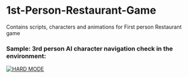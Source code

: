 # 1st-Person-Restaurant-Game

Contains scripts, characters and animations for First person Restaurant game

### Sample: 3rd person AI character navigation check in the environment:

[](https://youtu.be/MvHNTMzCsnU)

[![HARD MODE](http://img.youtube.com/vi/MvHNTMzCsnU/0.jpg)](https://www.youtube.com/watch?v=MvHNTMzCsnU&feature=youtu.be "AI character")
